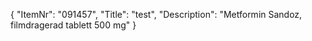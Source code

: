 {
  "ItemNr": "091457",
  "Title": "test",
  "Description": "Metformin Sandoz, filmdragerad tablett 500 mg"
}